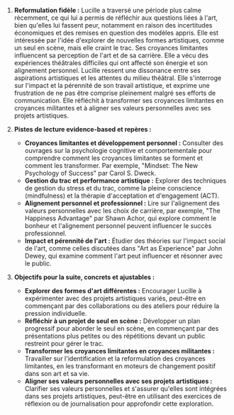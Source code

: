 1) **Reformulation fidèle :**
Lucille a traversé une période plus calme récemment, ce qui lui a permis de réfléchir aux questions liées à l'art, bien qu'elles lui fassent peur, notamment en raison des incertitudes économiques et des remises en question des modèles appris. Elle est intéressée par l'idée d'explorer de nouvelles formes artistiques, comme un seul en scène, mais elle craint le trac. Ses croyances limitantes influencent sa perception de l'art et de sa carrière. Elle a vécu des expériences théâtrales difficiles qui ont affecté son énergie et son alignement personnel. Lucille ressent une dissonance entre ses aspirations artistiques et les attentes du milieu théâtral. Elle s'interroge sur l'impact et la pérennité de son travail artistique, et exprime une frustration de ne pas être comprise pleinement malgré ses efforts de communication. Elle réfléchit à transformer ses croyances limitantes en croyances militantes et à aligner ses valeurs personnelles avec ses projets artistiques.

2) **Pistes de lecture evidence-based et repères :**
   - **Croyances limitantes et développement personnel :** Consulter des ouvrages sur la psychologie cognitive et comportementale pour comprendre comment les croyances limitantes se forment et comment les transformer. Par exemple, "Mindset: The New Psychology of Success" par Carol S. Dweck.
   - **Gestion du trac et performance artistique :** Explorer des techniques de gestion du stress et du trac, comme la pleine conscience (mindfulness) et la thérapie d'acceptation et d'engagement (ACT).
   - **Alignement personnel et professionnel :** Lire sur l'alignement des valeurs personnelles avec les choix de carrière, par exemple, "The Happiness Advantage" par Shawn Achor, qui explore comment le bonheur et l'alignement personnel peuvent influencer le succès professionnel.
   - **Impact et pérennité de l'art :** Étudier des théories sur l'impact social de l'art, comme celles discutées dans "Art as Experience" par John Dewey, qui examine comment l'art peut influencer et résonner avec le public.

3) **Objectifs pour la suite, concrets et ajustables :**
   - **Explorer des formes d'art différentes :** Encourager Lucille à expérimenter avec des projets artistiques variés, peut-être en commençant par des collaborations ou des ateliers pour réduire la pression individuelle.
   - **Réfléchir à un projet de seul en scène :** Développer un plan progressif pour aborder le seul en scène, en commençant par des présentations plus petites ou des répétitions devant un public restreint pour gérer le trac.
   - **Transformer les croyances limitantes en croyances militantes :** Travailler sur l'identification et la reformulation des croyances limitantes, en les transformant en moteurs de changement positif dans son art et sa vie.
   - **Aligner ses valeurs personnelles avec ses projets artistiques :** Clarifier ses valeurs personnelles et s'assurer qu'elles sont intégrées dans ses projets artistiques, peut-être en utilisant des exercices de réflexion ou de journalisation pour approfondir cette exploration.